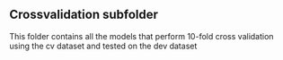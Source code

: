 ## Crossvalidation subfolder
This folder contains all the models that perform 10-fold cross validation using the cv dataset and tested on the dev dataset
